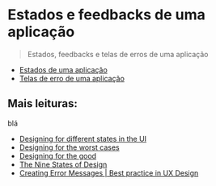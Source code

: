 # **Estados e feedbacks de uma aplicação**

> Estados, feedbacks e telas de erros de uma aplicação

- [Estados de uma aplicação](/states.md)
- [Telas de erro de uma aplicação](/error-pages.md)

## Mais leituras:

blá

* [Designing for different states in the UI](https://uxdesign.cc/designing-for-different-ui-states-87d60130f85f)
* [Designing for the worst cases](https://uxdesign.cc/designing-for-the-worst-cases-eba546ec042)
* [Designing for the good](https://uxdesign.cc/designing-for-the-good-25064378fee)
* [The Nine States of Design](https://medium.com/swlh/the-nine-states-of-design-5bfe9b3d6d85)
* [Creating Error Messages | Best practice in UX Design](https://uxdesign.cc/creating-error-messages-best-practice-in-ux-design-cda3be0f5e16)
